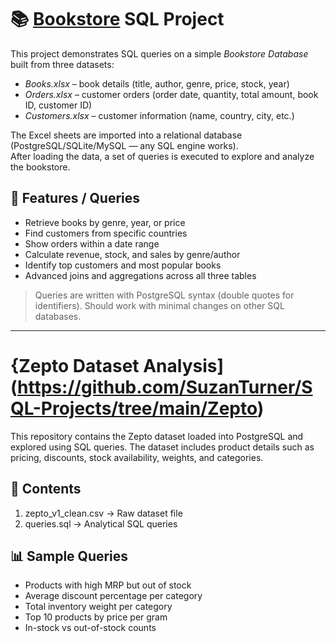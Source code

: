 # 📚 [Bookstore](https://github.com/SuzanTurner/SQL-Projects/tree/main/Books) SQL Project

This project demonstrates SQL queries on a simple *Bookstore Database* built from three datasets:

- *Books.xlsx* – book details (title, author, genre, price, stock, year)  
- *Orders.xlsx* – customer orders (order date, quantity, total amount, book ID, customer ID)  
- *Customers.xlsx* – customer information (name, country, city, etc.)  

The Excel sheets are imported into a relational database (PostgreSQL/SQLite/MySQL — any SQL engine works).  
After loading the data, a set of queries is executed to explore and analyze the bookstore.  

## 🚀 Features / Queries
- Retrieve books by genre, year, or price  
- Find customers from specific countries  
- Show orders within a date range  
- Calculate revenue, stock, and sales by genre/author  
- Identify top customers and most popular books  
- Advanced joins and aggregations across all three tables  

> Queries are written with PostgreSQL syntax (double quotes for identifiers).
> Should work with minimal changes on other SQL databases.

---

# {Zepto Dataset Analysis](https://github.com/SuzanTurner/SQL-Projects/tree/main/Zepto)

This repository contains the Zepto dataset loaded into PostgreSQL and explored using SQL queries. The dataset includes product details such as pricing, discounts, stock availability, weights, and categories.

## 📂 Contents
1. zepto_v1_clean.csv → Raw dataset file
2. queries.sql → Analytical SQL queries

## 📊 Sample Queries
- Products with high MRP but out of stock
- Average discount percentage per category
- Total inventory weight per category
- Top 10 products by price per gram
- In-stock vs out-of-stock counts
